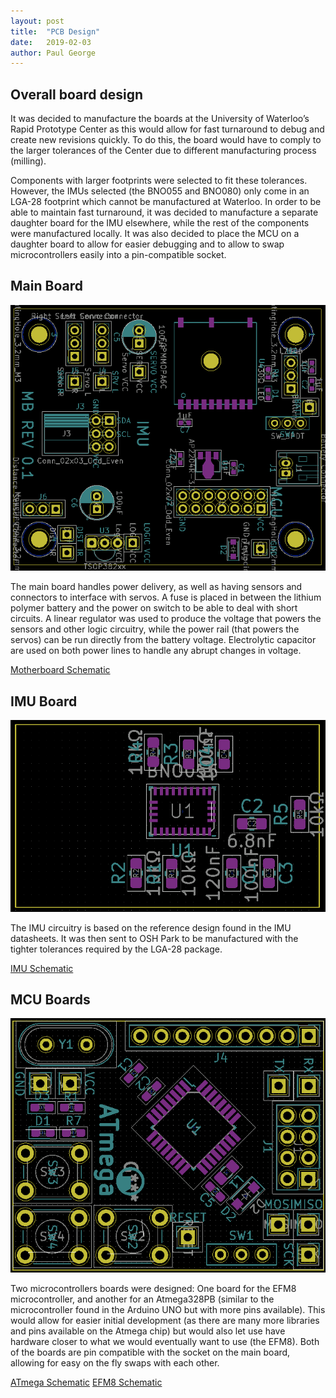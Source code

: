 ```yaml
---
layout: post
title:  "PCB Design"
date:   2019-02-03
author: Paul George
---
```


## Overall board design

It was decided to manufacture the boards at the University of Waterloo’s Rapid Prototype Center as this would allow for fast turnaround to debug and create new revisions quickly. To do this, the board would have to comply to the larger tolerances of the Center due to different manufacturing process (milling).

Components with larger footprints were selected to fit these tolerances. However, the IMUs selected (the BNO055 and BNO080) only come in an LGA-28 footprint which cannot be manufactured at Waterloo. In order to be able to maintain fast turnaround, it was decided to manufacture a separate daughter board for the IMU elsewhere, while the rest of the components were manufactured locally. It was also decided to place the MCU on a daughter board to allow for easier debugging and to allow to swap microcontrollers easily into a pin-compatible socket.

## Main Board

![Motherboard Layout](/assets/schematics/Main.png)

The main board handles power delivery, as well as having sensors and connectors to interface with servos. A fuse is placed in between the lithium polymer battery and the power on switch to be able to deal with short circuits. A linear regulator was used to produce the voltage that powers the sensors and other logic circuitry, while the power rail (that powers the servos) can be run directly from the battery voltage. Electrolytic capacitor are used on both power lines to handle any abrupt changes in voltage.

[Motherboard Schematic](/assets/schematics/Main.pdf)


## IMU Board

![IMU Layout](/assets/schematics/IMU.png)


The IMU circuitry is based on the reference design found in the IMU datasheets. It was then sent to OSH Park to be manufactured with the tighter tolerances required by the LGA-28 package.

[IMU Schematic](/assets/schematics/IMU.pdf)


## MCU Boards

![ATmega Layout](/assets/schematics/ATmega.png)

Two microcontrollers boards were designed: One board for the EFM8 microcontroller, and another for an Atmega328PB (similar to the microcontroller found in the Arduino UNO but with more pins available). This would allow for easier initial development (as there are many more libraries and pins available on the Atmega chip) but would also let use have hardware closer to what we would eventually want to use (the EFM8). Both of the boards are pin compatible with the socket on the main board, allowing for easy on the fly swaps with each other.

[ATmega Schematic](/assets/schematics/ATmega.pdf)
[EFM8 Schematic](/assets/schematics/EFM8.pdf)
